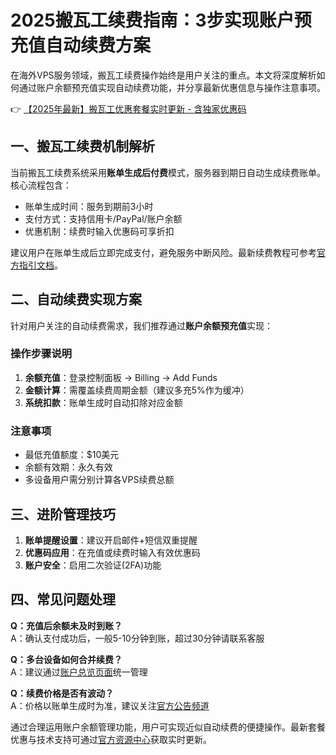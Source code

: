 # 2025搬瓦工续费指南：3步实现账户预充值自动续费方案

在海外VPS服务领域，搬瓦工续费操作始终是用户关注的重点。本文将深度解析如何通过账户余额预充值实现自动续费功能，并分享最新优惠信息与操作注意事项。

👉 [【2025年最新】搬瓦工优惠套餐实时更新 - 含独家优惠码](https://bit.ly/banwagon)

## 一、搬瓦工续费机制解析
当前搬瓦工续费系统采用**账单生成后付费**模式，服务器到期日自动生成续费账单。核心流程包含：
- 账单生成时间：服务到期前3小时
- 支付方式：支持信用卡/PayPal/账户余额
- 优惠机制：续费时输入优惠码可享折扣

建议用户在账单生成后立即完成支付，避免服务中断风险。最新续费教程可参考[官方指引文档](https://bit.ly/banwagon)。

## 二、自动续费实现方案
针对用户关注的自动续费需求，我们推荐通过**账户余额预充值**实现：

### 操作步骤说明
1. **余额充值**：登录控制面板 → Billing → Add Funds
2. **金额计算**：需覆盖续费周期金额（建议多充5%作为缓冲）
3. **系统扣款**：账单生成时自动扣除对应金额

### 注意事项
- 最低充值额度：$10美元
- 余额有效期：永久有效
- 多设备用户需分别计算各VPS续费总额

## 三、进阶管理技巧
1. **账单提醒设置**：建议开启邮件+短信双重提醒
2. **优惠码应用**：在充值或续费时输入有效优惠码
3. **账户安全**：启用二次验证(2FA)功能

## 四、常见问题处理
**Q：充值后余额未及时到账？**<br>
A：确认支付成功后，一般5-10分钟到账，超过30分钟请联系客服

**Q：多台设备如何合并续费？**<br>
A：建议通过[账户总览页面](https://bit.ly/banwagon)统一管理

**Q：续费价格是否有波动？**<br>
A：价格以账单生成时为准，建议关注[官方公告频道](https://bit.ly/banwagon)

通过合理运用账户余额管理功能，用户可实现近似自动续费的便捷操作。最新套餐优惠与技术支持可通过[官方资源中心](https://bit.ly/banwagon)获取实时更新。